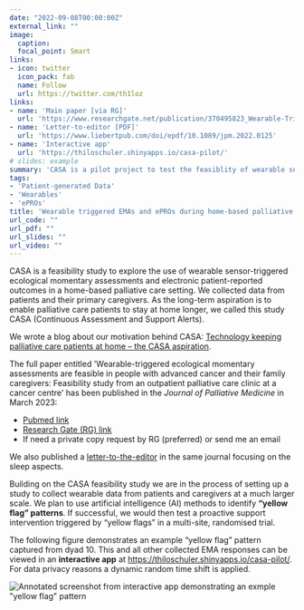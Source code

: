 ```yaml
---
date: "2022-09-08T00:00:00Z"
external_link: ""
image:
  caption: 
  focal_point: Smart
links:
- icon: twitter
  icon_pack: fab
  name: Follow
  url: https://twitter.com/th1loz
links:
- name: 'Main paper [via RG]'
  url: 'https://www.researchgate.net/publication/370495823_Wearable-Triggered_Ecological_Momentary_Assessments_Are_Feasible_in_People_With_Advanced_Cancer_and_Their_Family_Caregivers_Feasibility_Study_from_an_Outpatient_Palliative_Care_Clinic_at_a_Cancer_Cent'
- name: 'Letter-to-editor [PDF]'
  url: 'https://www.liebertpub.com/doi/epdf/10.1089/jpm.2022.0125'
- name: 'Interactive app'
  url: 'https://thiloschuler.shinyapps.io/casa-pilot/'
# slides: example
summary: 'CASA is a pilot project to test the feasiblity of wearable sensor-triggered ecological momentary assessments and electronic patient-reported outcomes in a home-based palliative care setting. We collected data from patients and their primary caregivers.'
tags:
- 'Patient-generated Data'
- 'Wearables'
- 'ePROs'
title: 'Wearable triggered EMAs and ePROs during home-based palliative care (the CASA project)'
url_code: ""
url_pdf: ""
url_slides: ""
url_video: ""
---
```


CASA is a feasibility study to explore the use of wearable sensor-triggered ecological momentary assessments and electronic patient-reported outcomes in a home-based palliative care setting. We collected data from patients and their primary caregivers. As the long-term aspiration is to enable palliative care patients to stay at home longer, we called this study CASA (Continuous Assessment and Support Alerts).

We wrote a blog about our motivation behind CASA: [Technology keeping palliative care patients at home – the CASA aspiration](https://www.caresearch.com.au/TabId/6568/ArtMID/17907/ArticleID/4414/Technology-keeping-palliative-care-patients-at-home-the-CASA-aspiration.aspx).

The full paper entitled 'Wearable-triggered ecological momentary assessments are feasible in people with advanced cancer and their family caregivers: Feasibility study from an outpatient palliative care clinic at a cancer centre' has been published in the *Journal of Palliative Medicine* in March 2023:
* [Pubmed link](https://pubmed.ncbi.nlm.nih.gov/37134212/)
* [Research Gate (RG) link](https://www.researchgate.net/publication/370495823_Wearable-Triggered_Ecological_Momentary_Assessments_Are_Feasible_in_People_With_Advanced_Cancer_and_Their_Family_Caregivers_Feasibility_Study_from_an_Outpatient_Palliative_Care_Clinic_at_a_Cancer_Cent)
* If need a private copy request by RG (preferred) or send me an email

We also published a [letter-to-the-editor](https://www.liebertpub.com/doi/epdf/10.1089/jpm.2022.0125) in the same journal focusing on the sleep aspects.

Building on the CASA feasibility study we are in the process of setting up a study to collect wearable data from patients and caregivers at a much larger scale. We plan to use artificial intelligence (AI) methods to identify __“yellow flag” patterns__. If successful, we would then test a proactive support intervention triggered by “yellow flags” in a multi-site, randomised trial.

The following figure demonstrates an example “yellow flag” pattern captured from dyad 10. This and all other collected EMA responses can be viewed in an __interactive app__ at https://thiloschuler.shinyapps.io/casa-pilot/. For data privacy reasons a dynamic random time shift is applied. 

![Annotated screenshot from interactive app demonstrating an exmple "yellow flag" pattern ](/media/yellow_flag_example_caption.png)